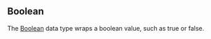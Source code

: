 Boolean
-------

The [Boolean](https://docs.oracle.com/en/java/javase/17/docs/api/java.base/java/lang/Boolean.html) data type wraps a boolean value, such as true or false.

